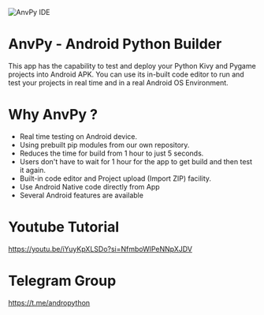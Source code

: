 ![AnvPy IDE]([image.png](https://raw.githubusercontent.com/CodeStudio0/ADP/main/icon.png))
# AnvPy - Android Python Builder
This app has the capability to test and deploy your Python Kivy and Pygame projects into Android APK. You can use its in-built code editor to run and test your projects in real time and in a real Android OS Environment.

# Why AnvPy ?
- Real time testing on Android device.
- Using prebuilt pip modules from our own repository.
- Reduces the time for build from 1 hour to just 5 seconds.
- Users don't have to wait for 1 hour for the app to get build and then test it again.
- Built-in code editor and Project upload (Import ZIP) facility.
- Use Android Native code directly from App
- Several Android features are available

# Youtube Tutorial
https://youtu.be/iYuyKpXLSDo?si=NfmboWlPeNNpXJDV

# Telegram Group
https://t.me/andropython

